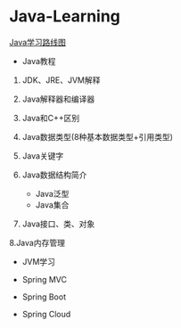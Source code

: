 # Java-Learning
[Java学习路线图](https://www.cnblogs.com/biehongli/p/5754555.html)

- Java教程
 1. JDK、JRE、JVM解释 

 2. Java解释器和编译器

 3. Java和C++区别

 4. Java数据类型(8种基本数据类型+引用类型)

 5. Java关键字

 6. Java数据结构简介
    - Java泛型
    - Java集合
 7. Java接口、类、对象
 
 8.Java内存管理
  
+ JVM学习

- Spring MVC

- Spring Boot

+ Spring Cloud
